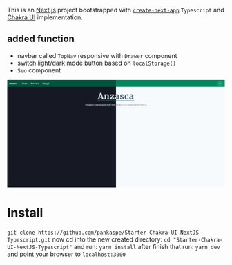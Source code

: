 This is an [Next.js](https://nextjs.org/) project bootstrapped with [`create-next-app`](https://github.com/vercel/next.js/tree/canary/packages/create-next-app) `Typescript` and [Chakra UI](https://chakra-ui.com) implementation.

## added function
- navbar called `TopNav` responsive with `Drawer` component
- switch light/dark mode button based on `localStorage()`
- `Seo` component

![Screenshot](screenshot.png)

# Install
`git clone https://github.com/pankaspe/Starter-Chakra-UI-NextJS-Typescript.git`
now cd into the new created directory:
`cd "Starter-Chakra-UI-NextJS-Typescript"`
and run:
`yarn install`
after finish that run:
`yarn dev`
and point your browser to `localhost:3000`
